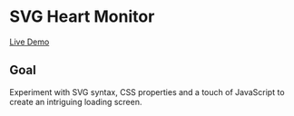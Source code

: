 # SVG Heart Monitor

[Live Demo](https://codepen.io/borntofrappe/full/GRgBvxa)

## Goal

Experiment with SVG syntax, CSS properties and a touch of JavaScript to create an intriguing loading screen.
